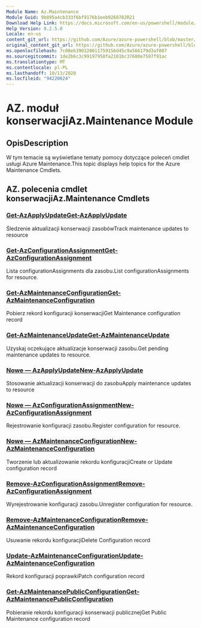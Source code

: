 ```yaml
---
Module Name: Az.Maintenance
Module Guid: 9b895a4cb333f6bf9176b1eeb9260782R21
Download Help Link: https://docs.microsoft.com/en-us/powershell/module/az.maintenance
Help Version: 0.2.5.0
Locale: en-us
content_git_url: https://github.com/Azure/azure-powershell/blob/master/src/Maintenance/Maintenance/help/Az.Maintenance.md
original_content_git_url: https://github.com/Azure/azure-powershell/blob/master/src/Maintenance/Maintenance/help/Az.Maintenance.md
ms.openlocfilehash: 7c08eb390320011759156d45c9a566179d3af007
ms.sourcegitcommit: 1de2b6c3c99197958fa2101bc37680e7507f91ac
ms.translationtype: MT
ms.contentlocale: pl-PL
ms.lasthandoff: 10/13/2020
ms.locfileid: "94220624"
---
```

# <span data-ttu-id="2aad4-101">AZ. moduł konserwacji</span><span class="sxs-lookup"><span data-stu-id="2aad4-101">Az.Maintenance Module</span></span>
## <span data-ttu-id="2aad4-102">Opis</span><span class="sxs-lookup"><span data-stu-id="2aad4-102">Description</span></span>
<span data-ttu-id="2aad4-103">W tym temacie są wyświetlane tematy pomocy dotyczące poleceń cmdlet usługi Azure Maintenance.</span><span class="sxs-lookup"><span data-stu-id="2aad4-103">This topic displays help topics for the Azure Maintenance Cmdlets.</span></span>

## <span data-ttu-id="2aad4-104">AZ. polecenia cmdlet konserwacji</span><span class="sxs-lookup"><span data-stu-id="2aad4-104">Az.Maintenance Cmdlets</span></span>
### [<span data-ttu-id="2aad4-105">Get-AzApplyUpdate</span><span class="sxs-lookup"><span data-stu-id="2aad4-105">Get-AzApplyUpdate</span></span>](Get-AzApplyUpdate.md)
<span data-ttu-id="2aad4-106">Śledzenie aktualizacji konserwacji zasobów</span><span class="sxs-lookup"><span data-stu-id="2aad4-106">Track maintenance updates to resource</span></span>

### [<span data-ttu-id="2aad4-107">Get-AzConfigurationAssignment</span><span class="sxs-lookup"><span data-stu-id="2aad4-107">Get-AzConfigurationAssignment</span></span>](Get-AzConfigurationAssignment.md)
<span data-ttu-id="2aad4-108">Lista configurationAssignments dla zasobu.</span><span class="sxs-lookup"><span data-stu-id="2aad4-108">List configurationAssignments for resource.</span></span>

### [<span data-ttu-id="2aad4-109">Get-AzMaintenanceConfiguration</span><span class="sxs-lookup"><span data-stu-id="2aad4-109">Get-AzMaintenanceConfiguration</span></span>](Get-AzMaintenanceConfiguration.md)
<span data-ttu-id="2aad4-110">Pobierz rekord konfiguracji konserwacji</span><span class="sxs-lookup"><span data-stu-id="2aad4-110">Get Maintenance configuration record</span></span>

### [<span data-ttu-id="2aad4-111">Get-AzMaintenanceUpdate</span><span class="sxs-lookup"><span data-stu-id="2aad4-111">Get-AzMaintenanceUpdate</span></span>](Get-AzMaintenanceUpdate.md)
<span data-ttu-id="2aad4-112">Uzyskaj oczekujące aktualizacje konserwacji zasobu.</span><span class="sxs-lookup"><span data-stu-id="2aad4-112">Get pending maintenance updates to resource.</span></span>

### [<span data-ttu-id="2aad4-113">Nowe — AzApplyUpdate</span><span class="sxs-lookup"><span data-stu-id="2aad4-113">New-AzApplyUpdate</span></span>](New-AzApplyUpdate.md)
<span data-ttu-id="2aad4-114">Stosowanie aktualizacji konserwacji do zasobu</span><span class="sxs-lookup"><span data-stu-id="2aad4-114">Apply maintenance updates to resource</span></span>

### [<span data-ttu-id="2aad4-115">Nowe — AzConfigurationAssignment</span><span class="sxs-lookup"><span data-stu-id="2aad4-115">New-AzConfigurationAssignment</span></span>](New-AzConfigurationAssignment.md)
<span data-ttu-id="2aad4-116">Rejestrowanie konfiguracji zasobu.</span><span class="sxs-lookup"><span data-stu-id="2aad4-116">Register configuration for resource.</span></span>

### [<span data-ttu-id="2aad4-117">Nowe — AzMaintenanceConfiguration</span><span class="sxs-lookup"><span data-stu-id="2aad4-117">New-AzMaintenanceConfiguration</span></span>](New-AzMaintenanceConfiguration.md)
<span data-ttu-id="2aad4-118">Tworzenie lub aktualizowanie rekordu konfiguracji</span><span class="sxs-lookup"><span data-stu-id="2aad4-118">Create or Update configuration record</span></span>

### [<span data-ttu-id="2aad4-119">Remove-AzConfigurationAssignment</span><span class="sxs-lookup"><span data-stu-id="2aad4-119">Remove-AzConfigurationAssignment</span></span>](Remove-AzConfigurationAssignment.md)
<span data-ttu-id="2aad4-120">Wyrejestrowanie konfiguracji zasobu.</span><span class="sxs-lookup"><span data-stu-id="2aad4-120">Unregister configuration for resource.</span></span>

### [<span data-ttu-id="2aad4-121">Remove-AzMaintenanceConfiguration</span><span class="sxs-lookup"><span data-stu-id="2aad4-121">Remove-AzMaintenanceConfiguration</span></span>](Remove-AzMaintenanceConfiguration.md)
<span data-ttu-id="2aad4-122">Usuwanie rekordu konfiguracji</span><span class="sxs-lookup"><span data-stu-id="2aad4-122">Delete Configuration record</span></span>

### [<span data-ttu-id="2aad4-123">Update-AzMaintenanceConfiguration</span><span class="sxs-lookup"><span data-stu-id="2aad4-123">Update-AzMaintenanceConfiguration</span></span>](Update-AzMaintenanceConfiguration.md)
<span data-ttu-id="2aad4-124">Rekord konfiguracji poprawki</span><span class="sxs-lookup"><span data-stu-id="2aad4-124">Patch configuration record</span></span>

### [<span data-ttu-id="2aad4-125">Get-AzMaintenancePublicConfiguration</span><span class="sxs-lookup"><span data-stu-id="2aad4-125">Get-AzMaintenancePublicConfiguration</span></span>](Get-AzMaintenancePublicConfiguration.md)
<span data-ttu-id="2aad4-126">Pobieranie rekordu konfiguracji konserwacji publicznej</span><span class="sxs-lookup"><span data-stu-id="2aad4-126">Get Public Maintenance configuration record</span></span>

